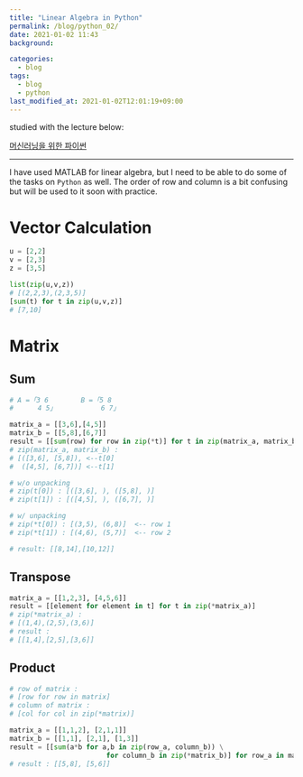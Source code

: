 ```yaml
---
title: "Linear Algebra in Python"
permalink: /blog/python_02/
date: 2021-01-02 11:43
background:

categories:
  - blog
tags:
  - blog
  - python
last_modified_at: 2021-01-02T12:01:19+09:00
---
```


studied with the lecture below: 

[머신러닝을 위한 파이썬](https://www.boostcourse.org/ai222/lecture/24523)

---

I have used MATLAB for linear algebra, but I need to be able to do some of the tasks on `Python` as well. The order of row and column is a bit confusing but will be used to it soon with practice.

# Vector Calculation

```python
u = [2,2]
v = [2,3]
z = [3,5]

list(zip(u,v,z))
# [(2,2,3),(2,3,5)]
[sum(t) for t in zip(u,v,z)]
# [7,10]
```

# Matrix

## Sum

```python
# A =「3 6        B =「5 8
#      4 5」           6 7」

matrix_a = [[3,6],[4,5]]
matrix_b = [[5,8],[6,7]]
result = [[sum(row) for row in zip(*t)] for t in zip(matrix_a, matrix_b)]
# zip(matrix_a, matrix_b) :
# [([3,6], [5,8]), <--t[0]
#  ([4,5], [6,7])] <--t[1]

# w/o unpacking
# zip(t[0]) : [([3,6], ), ([5,8], )]
# zip(t[1]) : [([4,5], ), ([6,7], )]

# w/ unpacking
# zip(*t[0]) : [(3,5), (6,8)]  <-- row 1
# zip(*t[1]) : [(4,6), (5,7)]  <-- row 2

# result: [[8,14],[10,12]]
```

## Transpose

```python
matrix_a = [[1,2,3], [4,5,6]]
result = [[element for element in t] for t in zip(*matrix_a)]
# zip(*matrix_a) :
# [(1,4),(2,5),(3,6)]
# result : 
# [[1,4],[2,5],[3,6]]
```

## Product

```python
# row of matrix : 
# [row for row in matrix]
# column of matrix :
# [col for col in zip(*matrix)]
```

```python
matrix_a = [[1,1,2], [2,1,1]]
matrix_b = [[1,1], [2,1], [1,3]]
result = [[sum(a*b for a,b in zip(row_a, column_b)) \
						for column_b in zip(*matrix_b)] for row_a in matrix_a]
# result : [[5,8], [5,6]]
```